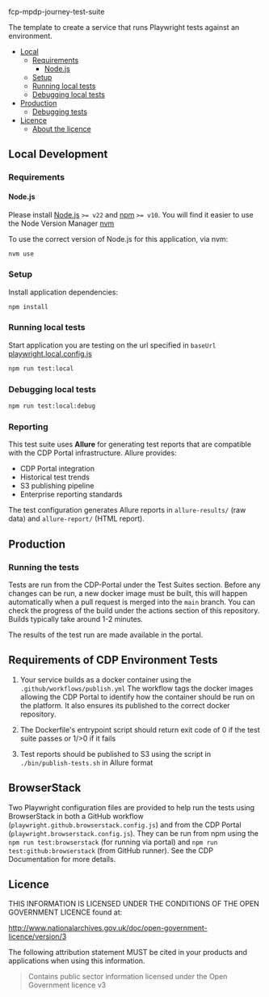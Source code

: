fcp-mpdp-journey-test-suite

The template to create a service that runs Playwright tests against an environment.

- [Local](#local)
  - [Requirements](#requirements)
    - [Node.js](#nodejs)
  - [Setup](#setup)
  - [Running local tests](#running-local-tests)
  - [Debugging local tests](#debugging-local-tests)
- [Production](#production)
  - [Debugging tests](#debugging-tests)
- [Licence](#licence)
  - [About the licence](#about-the-licence)

## Local Development

### Requirements

#### Node.js

Please install [Node.js](http://nodejs.org/) `>= v22` and [npm](https://nodejs.org/) `>= v10`. You will find it
easier to use the Node Version Manager [nvm](https://github.com/creationix/nvm)

To use the correct version of Node.js for this application, via nvm:

```bash
nvm use
```

### Setup

Install application dependencies:

```bash
npm install
```

### Running local tests

Start application you are testing on the url specified in `baseUrl` [playwright.local.config.js](playwright.local.config.js)

```bash
npm run test:local
```

### Debugging local tests

```bash
npm run test:local:debug
```

### Reporting

This test suite uses **Allure** for generating test reports that are compatible with the CDP Portal infrastructure. Allure provides:

- CDP Portal integration
- Historical test trends  
- S3 publishing pipeline
- Enterprise reporting standards

The test configuration generates Allure reports in `allure-results/` (raw data) and `allure-report/` (HTML report).

## Production

### Running the tests

Tests are run from the CDP-Portal under the Test Suites section. Before any changes can be run, a new docker image must be built, this will happen automatically when a pull request is merged into the `main` branch.
You can check the progress of the build under the actions section of this repository. Builds typically take around 1-2 minutes.

The results of the test run are made available in the portal.

## Requirements of CDP Environment Tests

1. Your service builds as a docker container using the `.github/workflows/publish.yml`
   The workflow tags the docker images allowing the CDP Portal to identify how the container should be run on the platform.
   It also ensures its published to the correct docker repository.

2. The Dockerfile's entrypoint script should return exit code of 0 if the test suite passes or 1/>0 if it fails

3. Test reports should be published to S3 using the script in `./bin/publish-tests.sh` in Allure format

## BrowserStack

Two Playwright configuration files are provided to help run the tests using BrowserStack in both a GitHub workflow (`playwright.github.browserstack.config.js`) and from the CDP Portal (`playwright.browserstack.config.js`).
They can be run from npm using the `npm run test:browserstack` (for running via portal) and `npm run test:github:browserstack` (from GitHub runner).
See the CDP Documentation for more details.

## Licence

THIS INFORMATION IS LICENSED UNDER THE CONDITIONS OF THE OPEN GOVERNMENT LICENCE found at:

<http://www.nationalarchives.gov.uk/doc/open-government-licence/version/3>

The following attribution statement MUST be cited in your products and applications when using this information.

> Contains public sector information licensed under the Open Government licence v3
